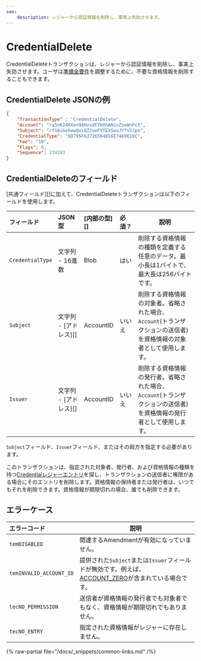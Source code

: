 ```yaml
---
seo:
    description: レジャーから認証情報を削除し、事実上失効させます。
---
```

# CredentialDelete

CredentialDeleteトランザクションは、レジャーから認証情報を削除し、事実上失効させます。ユーザは[準備金要件](../../../../concepts/accounts/reserves.md)を調整するために、不要な資格情報を削除することもできます。


## CredentialDelete JSONの例

```json
{
    "TransactionType" : "CredentialDelete",
    "Account": "ra5nK24KXen9AHvsdFTKHSANinZseWnPcX",
    "Subject": "rf1BiGeXwwQoi8Z2ueFYTEXSwuJYfV2Jpn",
    "CredentialType": "6D795F63726564656E7469616C",
    "Fee": "10",
    "Flags": 0,
    "Sequence": 234203
}
```


## CredentialDeleteのフィールド


[共通フィールド][]に加えて、CredentialDeleteトランザクションは以下のフィールドを使用します。

| フィールド       | JSON型                | [内部の型][] | 必須？ | 説明 |
| :--------------- | :-------------------- | :----------- | :----- | ---- |
| `CredentialType` | 文字列 - 16進数       | Blob         | はい   | 削除する資格情報の種類を定義する任意のデータ。最小長は1バイトで、最大長は256バイトです。 |
| `Subject`        | 文字列 - [アドレス][] | AccountID    | いいえ | 削除する資格情報の対象者。省略された場合、`Account`(トランザクションの送信者)を資格情報の対象者として使用します。 |
| `Issuer`         | 文字列 - [アドレス][] | AccountID    | いいえ | 削除する資格情報の発行者。省略された場合、`Account`(トランザクションの送信者)を資格情報の発行者として使用します。 |

`Subject`フィールド、`Issuer`フィールド、またはその両方を指定する必要があります。

このトランザクションは、指定された対象者、発行者、および資格情報の種類を持つ[Credentialレジャーエントリ](../../ledger-data/ledger-entry-types/credential.md)を探し、トランザクションの送信者に権限がある場合にそのエントリを削除します。資格情報の保持者または発行者は、いつでもそれを削除できます。資格情報が期限切れの場合、誰でも削除できます。


## エラーケース

| エラーコード            | 説明 |
| :---------------------- | ---- |
| `temDISABLED`           | 関連するAmendmentが有効になっていません。 |
| `temINVALID_ACCOUNT_ID` | 提供された`Subject`または`Issuer`フィールドが無効です。例えば、[ACCOUNT_ZERO](../../../../concepts/accounts/addresses.md#特別なアドレス)が含まれている場合です。 |
| `tecNO_PERMISSION`      | 送信者が資格情報の発行者でも対象者でもなく、資格情報が期限切れでもありません。 |
| `tecNO_ENTRY`           | 指定された資格情報がレジャーに存在しません。 |


{% raw-partial file="/docs/_snippets/common-links.md" /%}
